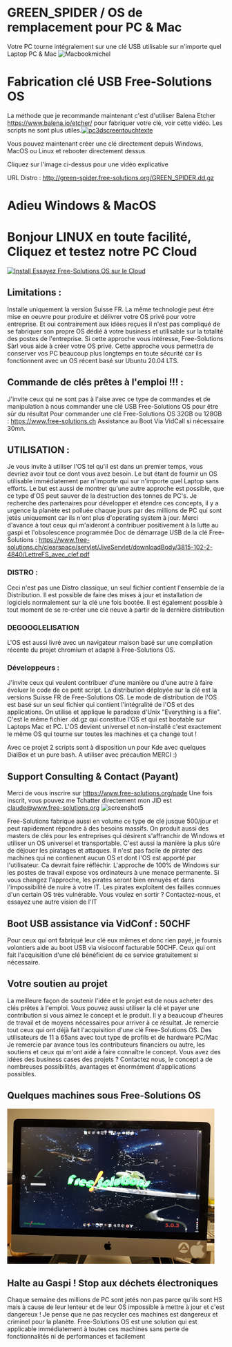 # GREEN_SPIDER / OS de remplacement pour PC & Mac
Votre PC tourne intégralement sur une clé USB utilisable sur n'importe quel Laptop PC & Mac
![Macbookmichel](https://user-images.githubusercontent.com/29485972/169364555-d568acb4-85bd-4265-b673-47541ffd58f7.jpeg)
# Fabrication clé USB Free-Solutions OS
La méthode que je recommande maintenant c'est d'utiliser Balena Etcher https://www.balena.io/etcher/ pour fabriquer votre clé, voir cette vidéo. Les scripts ne sont plus utiles.[![pc3dscreentouchtexte](https://user-images.githubusercontent.com/29485972/169356887-c113f146-f597-4f07-a954-35191da7a3a6.png)](https://www.free-solutions.ch/VIDEOS_FRAME/Free-Solutions-OS-newvid.webm)

Vous pouvez maintenant créer une clé directement depuis Windows, MacOS ou Linux et rebooter directement dessus


Cliquez sur l'image ci-dessus pour une vidéo explicative

URL Distro : http://green-spider.free-solutions.org/GREEN_SPIDER.dd.gz
# Adieu Windows & MacOS

# Bonjour LINUX en toute facilité, Cliquez et testez notre PC Cloud
[![Install Essayez Free-Solutions OS sur le Cloud](https://www.free-solutions.ch/clearspace/images/co-computing.png)](https://green-spider.free-solutions.org:8443)

## Limitations : 
Installe uniquement la version Suisse FR. La même technologie peut être mise en oeuvre pour produire et délivrer votre OS privé pour votre entreprise. Et oui contrairement aux idées reçues il n'est pas compliqué de se fabriquer son propre OS dédié à votre business et utilisable sur la totalité des postes de l'entreprise. Si cette approche vous intéresse, Free-Solutions Sàrl vous aide à créer votre OS privé. Cette approche vous permettra de conserver vos PC beaucoup plus longtemps en toute sécurité car ils fonctionnent avec un OS récent basé sur Ubuntu 20.04 LTS. 

## Commande de clés prêtes à l'emploi !!! : 
J'invite ceux qui ne sont pas à l'aise avec ce type de commandes et de manipulation à nous commander une clé USB Free-Solutions OS pour être sûr du résultat
Pour commander une clé Free-Solutions OS 32GB ou 128GB : https://www.free-solutions.ch Assistance au Boot Via VidCall si nécessaire 30mn.

## UTILISATION :
Je vous invite à utiliser l'OS tel qu'il est dans un premier temps, vous devriez avoir tout ce dont vous avez besoin. Le but étant de fournir un OS utilisable immédiatement par n'importe qui sur n'importe quel Laptop sans efforts. Le but est aussi de montrer qu'une autre approche est possible, que ce type d'OS peut sauver de la destruction des tonnes de PC's. Je recherche des partenaires pour développer et étendre ces concepts, il y a urgence la planète est polluée chaque jours par des millions de PC qui sont jetés uniquement car ils n'ont plus d'operating system à jour. Merci d'avance à tout ceux qui m'aideront à contribuer positivement à la lutte au gaspi et l'obsolescence programmée
Doc de démarrage USB de la clé Free-Solutions : https://www.free-solutions.ch/clearspace/servlet/JiveServlet/downloadBody/3815-102-2-4840/LettreFS_avec_clef.pdf

### DISTRO : 
Ceci n'est pas une Distro classique, un seul fichier contient l'ensemble de la Distribution. Il est possible de faire des mises à jour et installation de logiciels normalement sur la clé une fois bootée. Il est également possible à tout moment de se re-créer une clé neuve à partir de la dernière distribution

### DEGOOGLELISATION
L'OS est aussi livré avec un navigateur maison basé sur une compilation récente du projet chromium et adapté à Free-Solutions OS. 

### Développeurs : 
J'invite ceux qui veulent contribuer d'une manière ou d'une autre à faire évoluer le code de ce petit script. La distribution déployée sur la clé est la versions Suisse FR de Free-Solutions OS. Le mode de distribution de l'OS est basé sur un seul fichier qui contient l'intégralité de l'OS et des applications.
On utilise et applique le paradoxe d'Unix "Everything is a file". C'est le même fichier .dd.gz qui constitue l'OS et qui est bootable sur Laptops Mac et PC. L'OS devient universel et non-installé c'est exactement le même OS qui tourne sur toutes les machines et ça change tout !

Avec ce projet 2 scripts sont à disposition un pour Kde avec quelques DialBox et un pure bash. A utiliser avec précaution MERCI :)

## Support Consulting & Contact (Payant)
Merci de vous inscrire sur https://www.free-solutions.org/pade 
Une fois inscrit, vous pouvez me Tchatter directement mon JID est claude@www.free-solutions.org
![screenshot5](https://user-images.githubusercontent.com/29485972/169363808-b38184cb-cc2f-4de8-af3d-8f14bcdd20b0.png)

Free-Solutions fabrique aussi en volume ce type de clé jusque 500/jour et peut rapidement répondre à des besoins massifs. On produit aussi des masters de clés pour les entreprises qui désirent s'affranchir de Windows et utiliser un OS universel et transportable. C'est aussi la manière la plus sûre de déjouer les piratages et attaques. Il n'est pas facile de pirater des machines qui ne contienent aucun OS et dont l'OS est apporté par l'utilisateur. Ca devrait faire réfléchir. L'approche de 100% de Windows sur les postes de travail expose vos ordinateurs à une menace permanente. Si vous changez l'approche, les pirates seront bien ennuyés et dans l'impossibilité de nuire à votre IT. Les pirates exploitent des failles connues d'un certain OS très vulnérable. Vous voulez en sortir ? Contactez-nous, et essayez une autre vision de l'IT
## Boot USB assistance via VidConf : 50CHF
Pour ceux qui ont fabriqué leur clé eux mêmes et donc rien payé, je fournis volontiers aide au boot USB via visioconf facturable 50CHF. Ceux qui ont fait l'acquisition d'une clé bénéficient de ce service gratuitement si nécessaire.

## Votre soutien au projet
La meilleure façon de soutenir l'idée et le projet est de nous acheter des clés prêtes à l'emploi. Vous pouvez aussi utiliser la clé et payer une contribution si vous aimez le concept et le produit. Il y a beaucoup d'heures de travail et de moyens nécessaires pour arriver à ce résultat. Je remercie tout ceux qui ont déjà fait l'acquisition d'une clé Free-Solutions OS. Des utilisateurs de 11 à 65ans avec tout type de profils et de hardware PC/Mac
Je remercie par avance tous les contributeurs financiers ou autre, les soutiens et ceux qui m'ont aidé à faire connaître le concept. Vous avez des idées des business cases des projets ? Contactez nous, le concept a de nombreuses possibilités, avantages et énormément d'applications possibles.

## Quelques machines sous Free-Solutions OS

[![PC & Mac sous Free-Solutions OS](https://github.com/ClaudeStabile/GREEN_SPIDER/blob/main/PHOTOS_PC_MAC/imac27-core-i7-End2012small.jpg)](https://github.com/ClaudeStabile/GREEN_SPIDER/tree/main/PHOTOS_PC_MAC)

## Halte au Gaspi ! Stop aux déchets électroniques

Chaque semaine des millions de PC sont jetés non pas parce qu'ils sont HS mais à cause de leur lenteur et de leur OS impossible à mettre à jour et c'est dangereux ! Je pense que ne pas recycler ces machines est dangereux et criminel pour la planète. Free-Solutions OS est une solution qui est applicable immédiatement à toutes ces machines sans perte de fonctionnalités ni de performances et facilement





